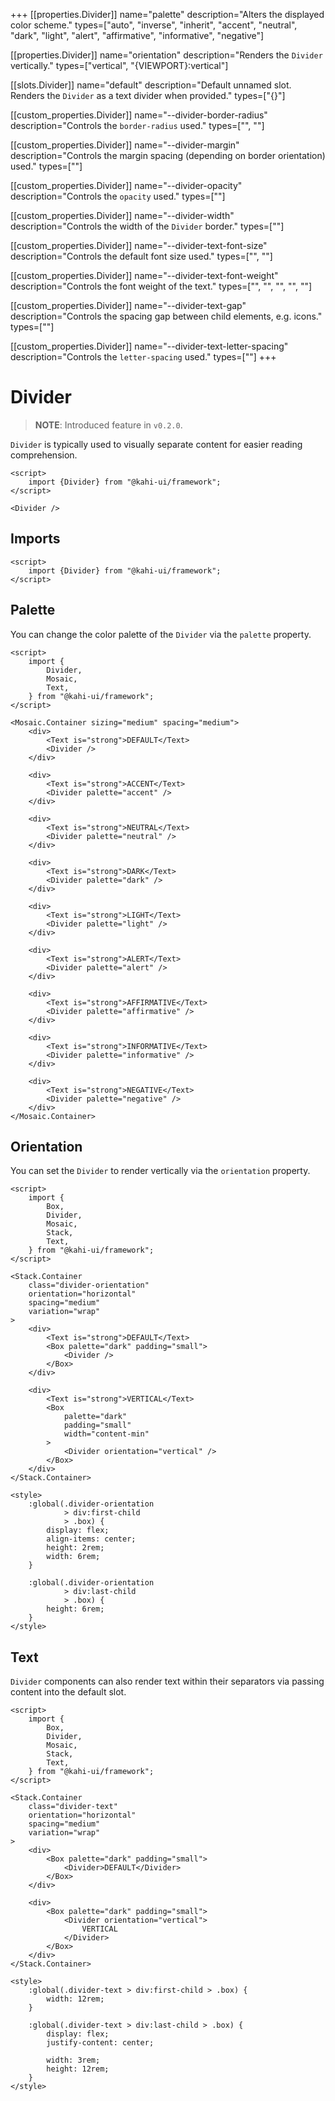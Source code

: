 +++
[[properties.Divider]]
name="palette"
description="Alters the displayed color scheme."
types=["auto", "inverse", "inherit", "accent", "neutral", "dark", "light", "alert", "affirmative", "informative", "negative"]

[[properties.Divider]]
name="orientation"
description="Renders the `Divider` vertically."
types=["vertical", "{VIEWPORT}:vertical"]

[[slots.Divider]]
name="default"
description="Default unnamed slot. Renders the `Divider` as a text divider when provided."
types=["{}"]

[[custom_properties.Divider]]
name="--divider-border-radius"
description="Controls the `border-radius` used."
types=["<length>", "<percentage>"]

[[custom_properties.Divider]]
name="--divider-margin"
description="Controls the margin spacing (depending on border orientation) used."
types=["<length>"]

[[custom_properties.Divider]]
name="--divider-opacity"
description="Controls the `opacity` used."
types=["<alpha-value>"]

[[custom_properties.Divider]]
name="--divider-width"
description="Controls the width of the `Divider` border."
types=["<length>"]

[[custom_properties.Divider]]
name="--divider-text-font-size"
description="Controls the default font size used."
types=["<length>", "<percentage>"]

[[custom_properties.Divider]]
name="--divider-text-font-weight"
description="Controls the font weight of the text."
types=["<normal>", "<bold>", "<bolder>", "<lighter>", "<number>"]

[[custom_properties.Divider]]
name="--divider-text-gap"
description="Controls the spacing gap between child elements, e.g. icons."
types=["<length>"]

[[custom_properties.Divider]]
name="--divider-text-letter-spacing"
description="Controls the `letter-spacing` used."
types=["<length>"]
+++

# Divider

> **NOTE**: Introduced feature in `v0.2.0`.

`Divider` is typically used to visually separate content for easier reading comprehension.

```svelte {title="Divider Preview" mode="repl"}
<script>
    import {Divider} from "@kahi-ui/framework";
</script>

<Divider />
```

## Imports

```svelte {title="Divider Imports"}
<script>
    import {Divider} from "@kahi-ui/framework";
</script>
```

## Palette

You can change the color palette of the `Divider` via the `palette` property.

```svelte {title="Divider Palette" mode="repl"}
<script>
    import {
        Divider,
        Mosaic,
        Text,
    } from "@kahi-ui/framework";
</script>

<Mosaic.Container sizing="medium" spacing="medium">
    <div>
        <Text is="strong">DEFAULT</Text>
        <Divider />
    </div>

    <div>
        <Text is="strong">ACCENT</Text>
        <Divider palette="accent" />
    </div>

    <div>
        <Text is="strong">NEUTRAL</Text>
        <Divider palette="neutral" />
    </div>

    <div>
        <Text is="strong">DARK</Text>
        <Divider palette="dark" />
    </div>

    <div>
        <Text is="strong">LIGHT</Text>
        <Divider palette="light" />
    </div>

    <div>
        <Text is="strong">ALERT</Text>
        <Divider palette="alert" />
    </div>

    <div>
        <Text is="strong">AFFIRMATIVE</Text>
        <Divider palette="affirmative" />
    </div>

    <div>
        <Text is="strong">INFORMATIVE</Text>
        <Divider palette="informative" />
    </div>

    <div>
        <Text is="strong">NEGATIVE</Text>
        <Divider palette="negative" />
    </div>
</Mosaic.Container>
```

## Orientation

You can set the `Divider` to render vertically via the `orientation` property.

```svelte {title="Divider Orientation" mode="repl"}
<script>
    import {
        Box,
        Divider,
        Mosaic,
        Stack,
        Text,
    } from "@kahi-ui/framework";
</script>

<Stack.Container
    class="divider-orientation"
    orientation="horizontal"
    spacing="medium"
    variation="wrap"
>
    <div>
        <Text is="strong">DEFAULT</Text>
        <Box palette="dark" padding="small">
            <Divider />
        </Box>
    </div>

    <div>
        <Text is="strong">VERTICAL</Text>
        <Box
            palette="dark"
            padding="small"
            width="content-min"
        >
            <Divider orientation="vertical" />
        </Box>
    </div>
</Stack.Container>

<style>
    :global(.divider-orientation
            > div:first-child
            > .box) {
        display: flex;
        align-items: center;
        height: 2rem;
        width: 6rem;
    }

    :global(.divider-orientation
            > div:last-child
            > .box) {
        height: 6rem;
    }
</style>
```

## Text

`Divider` components can also render text within their separators via passing content into the default slot.

```svelte {title="Divider Text" mode="repl"}
<script>
    import {
        Box,
        Divider,
        Mosaic,
        Stack,
        Text,
    } from "@kahi-ui/framework";
</script>

<Stack.Container
    class="divider-text"
    orientation="horizontal"
    spacing="medium"
    variation="wrap"
>
    <div>
        <Box palette="dark" padding="small">
            <Divider>DEFAULT</Divider>
        </Box>
    </div>

    <div>
        <Box palette="dark" padding="small">
            <Divider orientation="vertical">
                VERTICAL
            </Divider>
        </Box>
    </div>
</Stack.Container>

<style>
    :global(.divider-text > div:first-child > .box) {
        width: 12rem;
    }

    :global(.divider-text > div:last-child > .box) {
        display: flex;
        justify-content: center;

        width: 3rem;
        height: 12rem;
    }
</style>
```
